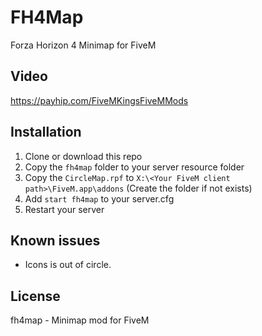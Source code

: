 # FH4Map
Forza Horizon 4 Minimap for FiveM

## Video

https://payhip.com/FiveMKingsFiveMMods

## Installation
1. Clone or download this repo
2. Copy the `fh4map` folder to your server resource folder
3. Copy the `CircleMap.rpf` to `X:\<Your FiveM client path>\FiveM.app\addons` (Create the folder if not exists)
4. Add `start fh4map` to your server.cfg
5. Restart your server

## Known issues
- Icons is out of circle.

## License
fh4map - Minimap mod for FiveM

